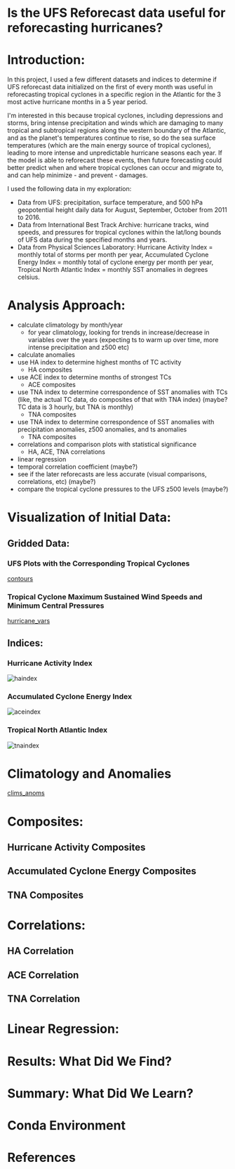 # Is the UFS Reforecast data useful for reforecasting hurricanes?
# Introduction:
In this project, I used a few different datasets and indices to determine if UFS reforecast data initialized on the first of every month was useful in reforecasting tropical cyclones in a specific region in the Atlantic for the 3 most active hurricane months in a 5 year period. 

I'm interested in this because tropical cyclones, including depressions and storms, bring intense precipitation and winds which are damaging to many tropical and subtropical regions along the western boundary of the Atlantic, and as the planet's temperatures continue to rise, so do the sea surface temperatures (which are the main energy source of tropical cyclones), leading to more intense and unpredictable hurricane seasons each year. If the model is able to reforecast these events, then future forecasting could better predict when and where tropical cyclones can occur and migrate to, and can help minimize - and prevent - damages. 

I used the following data in my exploration:
* Data from UFS: precipitation, surface temperature, and 500 hPa geopotential height daily data for August, September, October from 2011 to 2016. 
* Data from International Best Track Archive: hurricane tracks, wind speeds, and pressures for tropical cyclones within the lat/long bounds of UFS data during the specified months and years. 
* Data from Physical Sciences Laboratory: Hurricane Activity Index = monthly total of storms per month per year, Accumulated Cyclone Energy Index = monthly total of cyclone energy per month per year, Tropical North Atlantic Index = monthly SST anomalies in degrees celsius. 

# Analysis Approach: 
* calculate climatology by month/year 
    * for year climatology, looking for trends in increase/decrease in variables over the years   (expecting ts to warm up over time, more intense precipitation and z500 etc)
* calculate anomalies
* use HA index to determine highest months of TC activity
    * HA composites
* use ACE index to determine months of strongest TCs
    * ACE composites    
* use TNA index to determine correspondence of SST anomalies with TCs (like, the actual TC data, do composites of that with TNA index) (maybe? TC data is 3 hourly, but TNA is monthly)
    * TNA composites
* use TNA index to determine correspondence of SST anomalies with precipitation anomalies, z500 anomalies, and ts anomalies
    * TNA composites
* correlations and comparison plots with statistical significance
    * HA, ACE, TNA correlations
* linear regression
* temporal correlation coefficient (maybe?)
* see if the later reforecasts are less accurate (visual comparisons, correlations, etc) (maybe?)
* compare the tropical cyclone pressures to the UFS z500 levels (maybe?)

# Visualization of Initial Data: 

## Gridded Data:
### UFS Plots with the Corresponding Tropical Cyclones
[contours](contours.md)
### Tropical Cyclone Maximum Sustained Wind Speeds and Minimum Central Pressures
[hurricane_vars](hurricane_vars.md)

## Indices:
### Hurricane Activity Index
![haindex](https://user-images.githubusercontent.com/114028135/204729604-3605aa33-07fd-48a1-ba20-5364f88e8c75.png)
### Accumulated Cyclone Energy Index
![aceindex](https://user-images.githubusercontent.com/114028135/204729725-6632743c-ef81-4870-ada5-bf0d35b8018e.png)
### Tropical North Atlantic Index
![tnaindex](https://user-images.githubusercontent.com/114028135/204729760-f11dcccf-7e06-4f88-a491-77006e4f0c1f.png)


# Climatology and Anomalies
[clims_anoms](clims_anoms.md)

# Composites:
## Hurricane Activity Composites

## Accumulated Cyclone Energy Composites

## TNA Composites

# Correlations:
## HA Correlation

## ACE Correlation

## TNA Correlation

# Linear Regression:






# Results: What Did We Find?

# Summary: What Did We Learn?

# Conda Environment

# References
